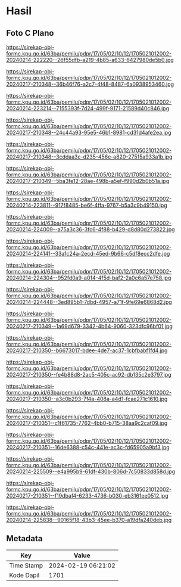 # Hasil

## Foto C Plano

https://sirekap-obj-formc.kpu.go.id/63ba/pemilu/pdpr/17/05/02/10/12/1705021012002-20240214-222220--26f55dfb-a219-4b85-a633-6427980de5b0.jpg

https://sirekap-obj-formc.kpu.go.id/63ba/pemilu/pdpr/17/05/02/10/12/1705021012002-20240217-210348--36b46f76-a2c7-4f48-8487-6a0938953460.jpg

https://sirekap-obj-formc.kpu.go.id/63ba/pemilu/pdpr/17/05/02/10/12/1705021012002-20240214-223214--7155393f-7d24-499f-9171-21589d40c846.jpg

https://sirekap-obj-formc.kpu.go.id/63ba/pemilu/pdpr/17/05/02/10/12/1705021012002-20240217-210348--24c44a93-95e5-46b1-8981-cd31d4afe2ea.jpg

https://sirekap-obj-formc.kpu.go.id/63ba/pemilu/pdpr/17/05/02/10/12/1705021012002-20240217-210348--3cddaa3c-d235-456e-a820-27515a933a1b.jpg

https://sirekap-obj-formc.kpu.go.id/63ba/pemilu/pdpr/17/05/02/10/12/1705021012002-20240217-210349--5ba3fe12-28ae-498b-a5ef-f990d2b0b51a.jpg

https://sirekap-obj-formc.kpu.go.id/63ba/pemilu/pdpr/17/05/02/10/12/1705021012002-20240214-223811--917f8485-be6f-4ffa-9767-b5a3c9b49150.jpg

https://sirekap-obj-formc.kpu.go.id/63ba/pemilu/pdpr/17/05/02/10/12/1705021012002-20240214-224009--a75a3c36-3fc6-4f88-b429-d8d80d273822.jpg

https://sirekap-obj-formc.kpu.go.id/63ba/pemilu/pdpr/17/05/02/10/12/1705021012002-20240214-224141--33a1c24a-2ecd-45ed-9b66-c5df8ecc2dfe.jpg

https://sirekap-obj-formc.kpu.go.id/63ba/pemilu/pdpr/17/05/02/10/12/1705021012002-20240214-224304--952fd0a9-a014-4f5d-baf2-2a0c6a57e758.jpg

https://sirekap-obj-formc.kpu.go.id/63ba/pemilu/pdpr/17/05/02/10/12/1705021012002-20240214-224448--3ed895b1-7dbd-4957-a71f-9fe69e6868d2.jpg

https://sirekap-obj-formc.kpu.go.id/63ba/pemilu/pdpr/17/05/02/10/12/1705021012002-20240217-210349--1a69d679-3342-4b64-9060-323dfc96bf01.jpg

https://sirekap-obj-formc.kpu.go.id/63ba/pemilu/pdpr/17/05/02/10/12/1705021012002-20240217-210350--b6673017-bdee-4de7-ac37-1cbfbabf1fd4.jpg

https://sirekap-obj-formc.kpu.go.id/63ba/pemilu/pdpr/17/05/02/10/12/1705021012002-20240217-210350--fe4b88d8-2ac5-405c-ac92-db135c2e3797.jpg

https://sirekap-obj-formc.kpu.go.id/63ba/pemilu/pdpr/17/05/02/10/12/1705021012002-20240217-210350--a3c0b293-7f4a-408a-a4d1-fcae271c1610.jpg

https://sirekap-obj-formc.kpu.go.id/63ba/pemilu/pdpr/17/05/02/10/12/1705021012002-20240217-210351--c1f61735-7762-4bb0-b715-38aa9c2caf09.jpg

https://sirekap-obj-formc.kpu.go.id/63ba/pemilu/pdpr/17/05/02/10/12/1705021012002-20240217-210351--16de6388-c54c-441e-ac3c-fd65905a9bf3.jpg

https://sirekap-obj-formc.kpu.go.id/63ba/pemilu/pdpr/17/05/02/10/12/1705021012002-20240214-225509--e4a995b9-61df-430b-806d-7c50833d858d.jpg

https://sirekap-obj-formc.kpu.go.id/63ba/pemilu/pdpr/17/05/02/10/12/1705021012002-20240217-210351--f19dbaf4-6233-4736-b030-eb3161ee0512.jpg

https://sirekap-obj-formc.kpu.go.id/63ba/pemilu/pdpr/17/05/02/10/12/1705021012002-20240214-225838--90165f18-43b3-45ee-b370-a19dfa240deb.jpg


## Metadata

| Key        | Value               |
| ---------- | ------------------- |
| Time Stamp | 2024-02-19 06:21:02 |
| Kode Dapil | 1701                |



